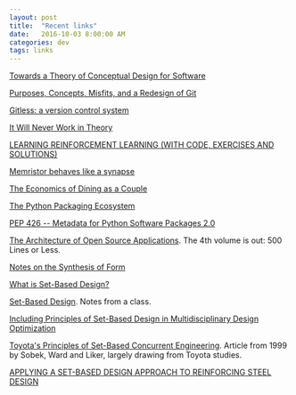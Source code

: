 ```yaml
---
layout: post
title:  "Recent links"
date:   2016-10-03 8:00:00 AM
categories: dev
tags: links
---
```


[Towards a Theory of Conceptual Design for Software](http://sdg.csail.mit.edu/pubs/2015/concept-essay.pdf)

[Purposes, Concepts, Misfits, and a Redesign of Git](http://people.csail.mit.edu/sperezde/pre-print-oopsla16.pdf)

[Gitless: a version control system](http://gitless.com/)

[It Will Never Work in Theory](http://neverworkintheory.org/blog.html)

[LEARNING REINFORCEMENT LEARNING (WITH CODE, EXERCISES AND SOLUTIONS)](http://www.wildml.com/2016/10/learning-reinforcement-learning/)

[Memristor behaves like a synapse](http://nanotechweb.org/cws/article/tech/66462)

[The Economics of Dining as a Couple](https://www.bloomberg.com/view/articles/2016-09-30/the-economics-of-dining-as-a-couple)

[The Python Packaging Ecosystem](http://www.curiousefficiency.org/posts/2016/09/python-packaging-ecosystem.html)

[PEP 426 -- Metadata for Python Software Packages 2.0](https://www.python.org/dev/peps/pep-0426/)

[The Architecture of Open Source Applications](http://aosabook.org/en/index.html). The 4th volume is out: 500 Lines or Less.

[Notes on the Synthesis of Form](https://monoskop.org/images/f/ff/Alexander_Christopher_Notes_on_the_Synthesis_of_Form.pdf)

[What is Set-Based Design?](http://www.doerry.org/norbert/papers/SBDFinal.pdf)

[Set-Based Design](https://www.rose-hulman.edu/~stienstr/ME470/Set-basedDesign_Fall2012.pdf). Notes from a class.

[Including Principles of Set-Based Design in Multidisciplinary Design Optimization](https://deepblue.lib.umich.edu/bitstream/handle/2027.42/97124/AIAA2012-5444.pdf?sequence=1)

[Toyota's Principles of Set-Based Concurrent Engineering](http://www.ce.berkeley.edu/~tommelein/design/Sobek&Ward&Liker%201999%20Toyota's%20Principles%20of%20Set%20Based%20Concurrent%20Engineering.pdf). Article from 1999 by Sobek, Ward and Liker, largely drawing from Toyota studies.

[APPLYING A SET-BASED DESIGN APPROACH TO REINFORCING STEEL DESIGN](http://www.ce.berkeley.edu/~tommelein/papers/2009-Parrish-PhD.pdf)
